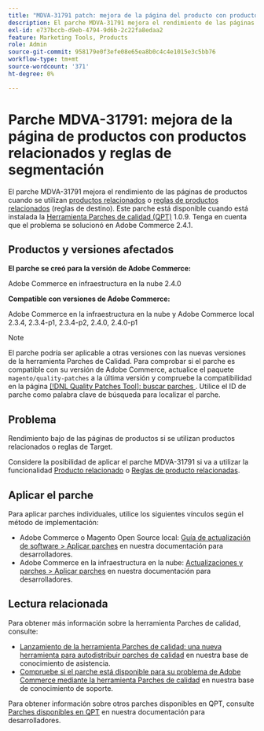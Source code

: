 ```yaml
---
title: "MDVA-31791 patch: mejora de la página del producto con productos relacionados y reglas de Target"
description: El parche MDVA-31791 mejora el rendimiento de las páginas de producto cuando se utilizan [productos relacionados](https://docs.magento.com/user-guide/catalog/settings-advanced-related-products.html) o [reglas de productos relacionados](https://docs.magento.com/user-guide/marketing/product-related-rules.html) (reglas de destino). Este parche está disponible cuando está instalada la [Quality Patches Tool (QPT)](/help/announcements/adobe-commerce-announcements/magento-quality-patches-released-new-tool-to-self-serve-quality-patches.md) 1.0.9. Tenga en cuenta que el problema se solucionó en Adobe Commerce 2.4.1.
exl-id: e737bccb-d9eb-4794-9d6b-2c22fa8edaa2
feature: Marketing Tools, Products
role: Admin
source-git-commit: 958179e0f3efe08e65ea8b0c4c4e1015e3c5bb76
workflow-type: tm+mt
source-wordcount: '371'
ht-degree: 0%

---
```


# Parche MDVA-31791: mejora de la página de productos con productos relacionados y reglas de segmentación

El parche MDVA-31791 mejora el rendimiento de las páginas de productos cuando se utilizan [productos relacionados](https://docs.magento.com/user-guide/catalog/settings-advanced-related-products.html) o [reglas de productos relacionados](https://docs.magento.com/user-guide/marketing/product-related-rules.html) (reglas de destino). Este parche está disponible cuando está instalada la [Herramienta Parches de calidad (QPT)](/help/announcements/adobe-commerce-announcements/magento-quality-patches-released-new-tool-to-self-serve-quality-patches.md) 1.0.9. Tenga en cuenta que el problema se solucionó en Adobe Commerce 2.4.1.

## Productos y versiones afectados

**El parche se creó para la versión de Adobe Commerce:**

Adobe Commerce en infraestructura en la nube 2.4.0

**Compatible con versiones de Adobe Commerce:**

Adobe Commerce en la infraestructura en la nube y Adobe Commerce local 2.3.4, 2.3.4-p1, 2.3.4-p2, 2.4.0, 2.4.0-p1

>[!NOTE]
>
>El parche podría ser aplicable a otras versiones con las nuevas versiones de la herramienta Parches de Calidad. Para comprobar si el parche es compatible con su versión de Adobe Commerce, actualice el paquete `magento/quality-patches` a la última versión y compruebe la compatibilidad en la página [[!DNL Quality Patches Tool]: buscar parches ](https://devdocs.magento.com/quality-patches/tool.html#patch-grid). Utilice el ID de parche como palabra clave de búsqueda para localizar el parche.

## Problema

Rendimiento bajo de las páginas de productos si se utilizan productos relacionados o reglas de Target.

Considere la posibilidad de aplicar el parche MDVA-31791 si va a utilizar la funcionalidad [Producto relacionado](https://docs.magento.com/user-guide/catalog/settings-advanced-related-products.html) o [Reglas de producto relacionadas](https://docs.magento.com/user-guide/marketing/product-related-rules.html).

## Aplicar el parche

Para aplicar parches individuales, utilice los siguientes vínculos según el método de implementación:

* Adobe Commerce o Magento Open Source local: [Guía de actualización de software > Aplicar parches](https://devdocs.magento.com/guides/v2.4/comp-mgr/patching/mqp.html) en nuestra documentación para desarrolladores.
* Adobe Commerce en la infraestructura en la nube: [Actualizaciones y parches > Aplicar parches](https://devdocs.magento.com/cloud/project/project-patch.html) en nuestra documentación para desarrolladores.

## Lectura relacionada

Para obtener más información sobre la herramienta Parches de calidad, consulte:

* [Lanzamiento de la herramienta Parches de calidad: una nueva herramienta para autodistribuir parches de calidad](/help/announcements/adobe-commerce-announcements/magento-quality-patches-released-new-tool-to-self-serve-quality-patches.md) en nuestra base de conocimiento de asistencia.
* [Compruebe si el parche está disponible para su problema de Adobe Commerce mediante la herramienta Parches de calidad](/help/support-tools/patches-available-in-qpt-tool/check-patch-for-magento-issue-with-magento-quality-patches.md) en nuestra base de conocimiento de soporte.

Para obtener información sobre otros parches disponibles en QPT, consulte [Parches disponibles en QPT](https://devdocs.magento.com/quality-patches/tool.html#patch-grid) en nuestra documentación para desarrolladores.
